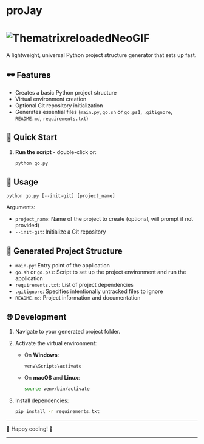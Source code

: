 # proJay

# ![ThematrixreloadedNeoGIF](https://github.com/user-attachments/assets/4df80063-238e-4ce2-9468-13a55bb323f8)

A lightweight, universal Python project structure generator that sets up fast.

## 🕶 Features

- Creates a basic Python project structure
- Virtual environment creation
- Optional Git repository initialization
- Generates essential files (`main.py`, `go.sh` or `go.ps1`, `.gitignore`, `README.md`, `requirements.txt`)

## 💊 Quick Start

1. **Run the script** - double-click or:
   ```bash
   python go.py
   ```

## 🔴 Usage

```
python go.py [--init-git] [project_name]
```

Arguments:
- `project_name`: Name of the project to create (optional, will prompt if not provided)
- `--init-git`: Initialize a Git repository

## 📂 Generated Project Structure

- `main.py`: Entry point of the application
- `go.sh` or `go.ps1`: Script to set up the project environment and run the application
- `requirements.txt`: List of project dependencies
- `.gitignore`: Specifies intentionally untracked files to ignore
- `README.md`: Project information and documentation

## 🌐 Development

1. Navigate to your generated project folder.

2. Activate the virtual environment:
   - On **Windows**:
     ```powershell
     venv\Scripts\activate
     ```
   - On **macOS** and **Linux**:
     ```bash
     source venv/bin/activate
     ```

3. Install dependencies:
   ```bash
   pip install -r requirements.txt
   ```

---

🔵 Happy coding! 🔴

---
